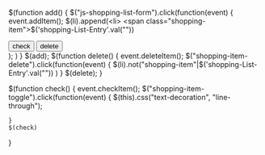 $(function add() {
    $("js-shopping-list-form").click(function(event) {
        event.addItem();
        $(li).append(<li>
           <span class="shopping-item">$('shopping-List-Entry'.val(""))</span>
           <div class="shopping-item-controls">
             <button class="shopping-item-toggle">
               <span class="button-label">check</span>
             </button>
             <button class="shopping-item-delete">
               <span class="button-label">delete</span>
             </button>
           </div>);
   )
    }
    $(add);
  $(function delete() {
   event.deleteItem();
    $("shopping-item-delete").click(function(event) {
        $(li).not("shopping-item"|$('shopping-List-Entry'.val(""))
        )
    }
   $(delete);
}

$(function check() {
    event.checkItem();
    $("shopping-item-toggle").click(function(event) {
        $(this).css("text-decoration", "line-through");

    }
    $(check)
}
